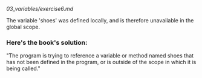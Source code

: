 *03_variables/exercise6.md*


The variable 'shoes' was defined locally, and is therefore unavailable in the global scope.

### Here's the book's solution:
"The program is trying to reference a variable or method named shoes that has not been defined in the program, or is outside of the scope in which it is being called."
